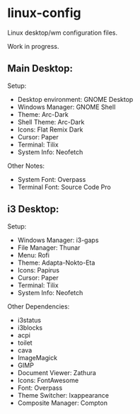 # linux-config
Linux desktop/wm configuration files.

Work in progress.

Main Desktop:
-----
  Setup:
  - Desktop environment: GNOME Desktop
  - Windows Manager: GNOME Shell
  - Theme: Arc-Dark
  - Shell Theme: Arc-Dark
  - Icons: Flat Remix Dark
  - Cursor: Paper
  - Terminal: Tilix
  - System Info: Neofetch
  
  Other Notes:
  - System Font: Overpass
  - Terminal Font: Source Code Pro
  
i3 Desktop:
-----
  Setup:
  - Windows Manager: i3-gaps
  - File Manager: Thunar
  - Menu: Rofi
  - Theme: Adapta-Nokto-Eta
  - Icons: Papirus
  - Cursor: Paper
  - Terminal: Tilix
  - System Info: Neofetch
  
  Other Dependencies:
  - i3status
  - i3blocks
  - acpi
  - toilet
  - cava
  - ImageMagick
  - GIMP
  - Document Viewer: Zathura
  - Icons: FontAwesome
  - Font: Overpass
  - Theme Switcher: lxappearance
  - Composite Manager: Compton

